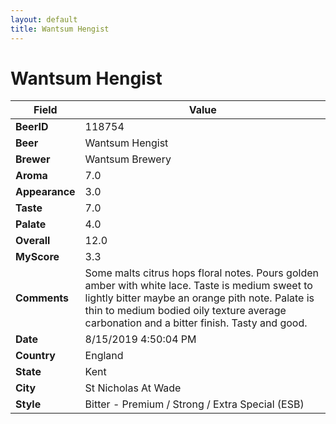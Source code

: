 ```yaml
---
layout: default
title: Wantsum Hengist
---
```


# Wantsum Hengist

| Field         | Value     |
|---------------|-----------|
| **BeerID** | 118754 |
| **Beer** | Wantsum Hengist |
| **Brewer** | Wantsum Brewery |
| **Aroma** | 7.0 |
| **Appearance** | 3.0 |
| **Taste** | 7.0 |
| **Palate** | 4.0 |
| **Overall** | 12.0 |
| **MyScore** | 3.3 |
| **Comments** | Some malts citrus hops floral notes. Pours golden amber with white lace. Taste is medium sweet to lightly bitter maybe an orange pith note. Palate is thin to medium bodied oily texture average carbonation and a bitter finish. Tasty and good. |
| **Date** | 8/15/2019 4:50:04 PM |
| **Country** | England |
| **State** | Kent |
| **City** | St Nicholas At Wade |
| **Style** | Bitter - Premium / Strong / Extra Special (ESB) |
